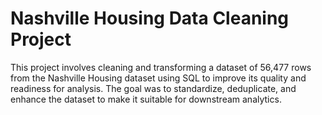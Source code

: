 # Nashville Housing Data Cleaning Project

This project involves cleaning and transforming a dataset of 56,477 rows from the Nashville Housing dataset using SQL to improve its quality and readiness for analysis. The goal was to standardize, deduplicate, and enhance the dataset to make it suitable for downstream analytics.
